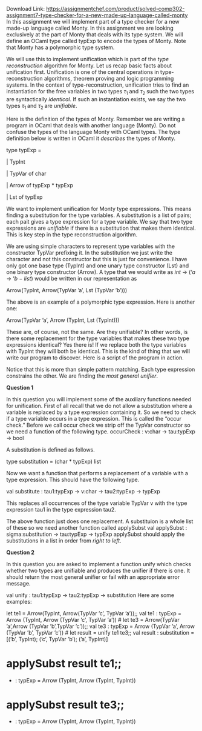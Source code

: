 Download Link: https://assignmentchef.com/product/solved-comp302-assignment7-type-checker-for-a-new-made-up-language-called-monty
<br>
In this assignment we will implement part of a type checker for a new made-up language called Monty. In this assignment we are looking exclusively at the part of Monty that deals with its type system. We will define an OCaml type called typExp to encode the types of Monty. Note that Monty has a polymorphic type system.

We will use this to implement unification which is part of the <em>type reconstruction </em>algorithm for Monty. Let us recap basic facts about unification first. Unification is one of the central operations in type-reconstruction algorithms, theorem proving and logic programming systems. In the context of type-reconstruction, unification tries to find an instantiation for the free variables in two types <em>τ</em><sub>1 </sub>and <em>τ</em><sub>2 </sub>such the two types are syntactically <em>identical</em>. If such an instantiation exists, we say the two types <em>τ</em><sub>1 </sub>and <em>τ</em><sub>2 </sub>are <em>unifiable</em>.

Here is the definition of the types of Monty. Remember we are writing a program in OCaml that deals with another language (Monty). Do not confuse the types of the language Monty with OCaml types. The type definition below is written in OCaml it <em>describes </em>the types of Monty.

type typExp =

| TypInt

| TypVar of char

| Arrow of typExp * typExp

| Lst of typExp

We want to implement unification for Monty type expressions. This means finding a substitution for the type variables. A substitution is a list of pairs; each pait gives a type expression for a type variable. We say that two type expressions are <em>unifiable </em>if there is a substitution that makes them identical. This is key step in the type reconstruction algorithm.

We are using simple characters to represent type variables with the constructor TypVar prefixing it. In the substitution we just write the character and not this constructor but this is just for convenience. I have only got one base type (TypInt) and one unary type constructor (Lst) and one binary type constructor (Arrow). A type that we would write as <em>int </em>→ (‘<em>a </em>→ ‘<em>b </em>− <em>list</em>) would be written in our representation as

Arrow(TypInt, Arrow(TypVar ’a’, Lst (TypVar ’b’)))

The above is an example of a polymorphic type expression. Here is another one:

Arrow(TypVar ’a’, Arrow (TypInt, Lst (TypInt)))

These are, of course, not the same. Are they unifiable? In other words, is there some replacement for the type variables that makes these two type expressions identical? Yes there is! If we replace both the type variables with TypInt they will both be identical. This is the kind of thing that we will write our program to discover. Here is a script of the program in action.

Notice that this is more than simple pattern matching. Each type expression constrains the other. We are finding the <em>most general unifier</em>.

<strong>Question 1</strong>

In this question you will implement some of the auxiliary functions needed for unification. First of all recall that we do not allow a substitution where a variable is replaced by a type expression containing it. So we need to check if a type variable occurs in a type expression. This is called the “occur check.” Before we call occur check we strip off the TypVar constructor so we need a function of the following type. occurCheck : v:char -&gt; tau:typExp -&gt; bool

A substitution is defined as follows.

type substitution = (char * typExp) list

Now we want a function that performs a replacement of a variable with a type expression. This should have the following type.

val substitute : tau1:typExp -&gt; v:char -&gt; tau2:typExp -&gt; typExp

This replaces all occurrences of the type variable TypVar v with the type expression tau1 in the type expression tau2.

The above function just does one replacement. A substituion is a whole list of these so we need another function called applySubst val applySubst : sigma:substitution -&gt; tau:typExp -&gt; typExp applySubst should apply the substitutions in a list in order from <em>right to left</em>.

<strong>Question 2</strong>

In this question you are asked to implement a function unify which checks whether two types are unifiable and produces the unifier if there is one. It should return the most general unifier or fail with an appropriate error message.

val unify : tau1:typExp -&gt; tau2:typExp -&gt; substitution Here are some examples:

let te1 = Arrow(TypInt, Arrow(TypVar ’c’, TypVar ’a’));; val te1 : typExp = Arrow (TypInt, Arrow (TypVar ’c’, TypVar ’a’)) # let te3 = Arrow(TypVar ’a’,Arrow (TypVar ’b’,TypVar ’c’));; val te3 : typExp = Arrow (TypVar ’a’, Arrow (TypVar ’b’, TypVar ’c’)) # let result = unify te1 te3;; val result : substitution = [(’b’, TypInt); (’c’, TypVar ’b’); (’a’, TypInt)]

# applySubst result te1;;

<ul>

 <li>: typExp = Arrow (TypInt, Arrow (TypInt, TypInt))</li>

</ul>

# applySubst result te3;;

<ul>

 <li>: typExp = Arrow (TypInt, Arrow (TypInt, TypInt))</li>

</ul>